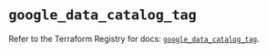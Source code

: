 # `google_data_catalog_tag`

Refer to the Terraform Registry for docs: [`google_data_catalog_tag`](https://registry.terraform.io/providers/hashicorp/google/5.40.0/docs/resources/data_catalog_tag).
